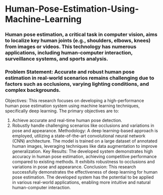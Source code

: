 # Human-Pose-Estimation-Using-Machine-Learning
### Human pose estimation, a critical task in computer vision, aims to localize key human joints (e.g., shoulders, elbows, knees) from images or videos. This technology has numerous applications, including human-computer interaction, surveillance systems, and sports analysis.
### Problem Statement: Accurate and robust human pose estimation in real-world scenarios remains challenging due to factors such as occlusions, varying lighting conditions, and complex backgrounds.
Objectives: This research focuses on developing a high-performance human pose estimation system using machine learning techniques, specifically deep learning. The primary objectives are to:
1.	Achieve accurate and real-time human pose detection.
2.	Robustly handle challenging scenarios like occlusions and variations in pose and appearance.
Methodology: A deep learning-based approach is employed, utilizing a state-of-the-art convolutional neural network (CNN) architecture. The model is trained on a large dataset of annotated human images, leveraging techniques like data augmentation to improve generalization.
Key Results: The developed system demonstrates high accuracy in human pose estimation, achieving competitive performance compared to existing methods. It exhibits robustness to occlusions and variations in pose and appearance.
Conclusion: This research successfully demonstrates the effectiveness of deep learning for human pose estimation. The developed system has the potential to be applied in various real-world applications, enabling more intuitive and natural human-computer interaction.
